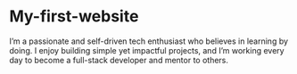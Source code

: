 # My-first-website
 I’m a passionate and self-driven tech enthusiast who believes in learning by doing. I enjoy building simple yet impactful projects, and I’m working every day to become a full-stack developer and mentor to others.
